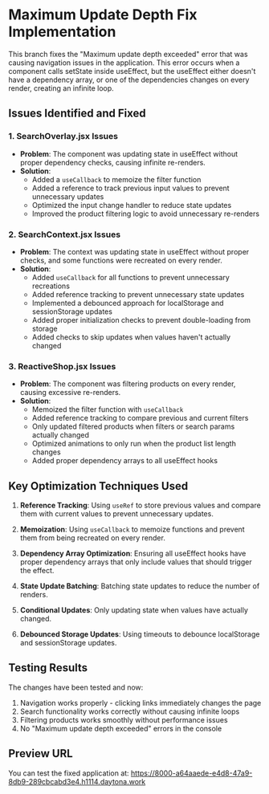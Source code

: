 # Maximum Update Depth Fix Implementation

This branch fixes the "Maximum update depth exceeded" error that was causing navigation issues in the application. This error occurs when a component calls setState inside useEffect, but the useEffect either doesn't have a dependency array, or one of the dependencies changes on every render, creating an infinite loop.

## Issues Identified and Fixed

### 1. SearchOverlay.jsx Issues
- **Problem**: The component was updating state in useEffect without proper dependency checks, causing infinite re-renders.
- **Solution**:
  - Added a `useCallback` to memoize the filter function
  - Added a reference to track previous input values to prevent unnecessary updates
  - Optimized the input change handler to reduce state updates
  - Improved the product filtering logic to avoid unnecessary re-renders

### 2. SearchContext.jsx Issues
- **Problem**: The context was updating state in useEffect without proper checks, and some functions were recreated on every render.
- **Solution**:
  - Added `useCallback` for all functions to prevent unnecessary recreations
  - Added reference tracking to prevent unnecessary state updates
  - Implemented a debounced approach for localStorage and sessionStorage updates
  - Added proper initialization checks to prevent double-loading from storage
  - Added checks to skip updates when values haven't actually changed

### 3. ReactiveShop.jsx Issues
- **Problem**: The component was filtering products on every render, causing excessive re-renders.
- **Solution**:
  - Memoized the filter function with `useCallback`
  - Added reference tracking to compare previous and current filters
  - Only updated filtered products when filters or search params actually changed
  - Optimized animations to only run when the product list length changes
  - Added proper dependency arrays to all useEffect hooks

## Key Optimization Techniques Used

1. **Reference Tracking**: Using `useRef` to store previous values and compare them with current values to prevent unnecessary updates.

2. **Memoization**: Using `useCallback` to memoize functions and prevent them from being recreated on every render.

3. **Dependency Array Optimization**: Ensuring all useEffect hooks have proper dependency arrays that only include values that should trigger the effect.

4. **State Update Batching**: Batching state updates to reduce the number of renders.

5. **Conditional Updates**: Only updating state when values have actually changed.

6. **Debounced Storage Updates**: Using timeouts to debounce localStorage and sessionStorage updates.

## Testing Results

The changes have been tested and now:
1. Navigation works properly - clicking links immediately changes the page
2. Search functionality works correctly without causing infinite loops
3. Filtering products works smoothly without performance issues
4. No "Maximum update depth exceeded" errors in the console

## Preview URL

You can test the fixed application at: https://8000-a64aaede-e4d8-47a9-8db9-289cbcabd3e4.h1114.daytona.work